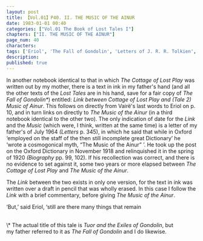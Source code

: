 ```yaml
---
layout: post
title: 【Vol.01】P40. II. THE MUSIC OF THE AINUR
date: 1983-01-01 00:40
categories: ["Vol.01 The Book of Lost Tales I"]
chapters: ["II. THE MUSIC OF THE AINUR"]
page_num: 40
characters: 
tags: ['Eriol', 'The Fall of Gondolin', 'Letters of J. R. R. Tolkien', 'Oxford', 'Oxford English Dictionary']
description: 
published: true
---
```


In another notebook identical to that in which <I>The Cottage of Lost Play</I> was written out by my mother, there is a text in ink in my father's hand (and all the other texts of the <I>Lost Tales</I> are in his hand, save for a fair copy of <I>The Fall of Gondolin\*</I>) entitled: <I>Link between Cottage of Lost Play and (Tale 2) Music of Ainur</I>. This follows on directly from Vairë's last words to Eriol on p. 10, and in turn links on directly to <I>The Music of the Ainur</I> (in a third notebook identical to the other two). The only indication of date for the <I>Link</I> and the <I>Music</I> (which were, I think, written at the same time) is a letter of my father's of July 1964 <I>(Letters</I> p. 345), in which he said that while in Oxford ‘employed on the staff of the then still incomplete great Dictionary’ he ‘wrote a cosmogonical myth, “The Music of the Ainur” ’. He took up the post on the Oxford Dictionary in November 1918 and relinquished it in the spring of 1920 <I>(Biography</I> pp. 99, 102). If his recollection was correct, and there is no evidence to set against it, some two years or more elapsed between <I>The Cottage of Lost Play</I> and <I>The Music of the Ainur</I>.

The <I>Link</I> between the two exists in only one version, for the text in ink was written over a draft in pencil that was wholly erased. In this case I follow the <I>Link</I> with a brief commentary, before giving <I>The Music of the Ainur</I>.

‘But,’ said Eriol, ‘still are there many things that remain

<BR>
\* The actual title of this tale is <I>Tuor and the Exiles of Gondolin</I>, but<BR>my father referred to it as <I>The Fall of Gondolin</I> and I do likewise.

